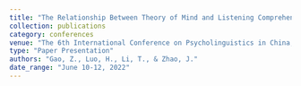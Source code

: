 ```yaml
---
title: "The Relationship Between Theory of Mind and Listening Comprehension Among Chinese Preschoolers with and without Autism Spectrum Disorder"
collection: publications
category: conferences
venue: "The 6th International Conference on Psycholinguistics in China, Hangzhou, Zhejiang, China"
type: "Paper Presentation"
authors: "Gao, Z., Luo, H., Li, T., & Zhao, J."
date_range: "June 10-12, 2022"
---
```


